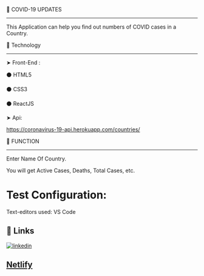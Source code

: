 🔰 COVID-19 UPDATES
________
This Application can help you find out numbers of COVID cases in a Country.

🔰 Technology
____
➤ Front-End :

⚫ HTML5

⚫ CSS3

⚫ ReactJS

➤ Api:

https://coronavirus-19-api.herokuapp.com/countries/

🔰 FUNCTION
___
Enter Name Of Country.

You will get Active Cases, Deaths, Total Cases, etc.

# Test Configuration:

Text-editors used: VS Code

 ## 🔗 Links
[![linkedin](https://img.shields.io/badge/linkedin-0A66C2?style=for-the-badge&logo=linkedin&logoColor=white)](https://www.linkedin.com/in/yashi-khare-6a6a621a8)
## [Netlify](https://yashikhare-covid-tracker-app.netlify.app)
